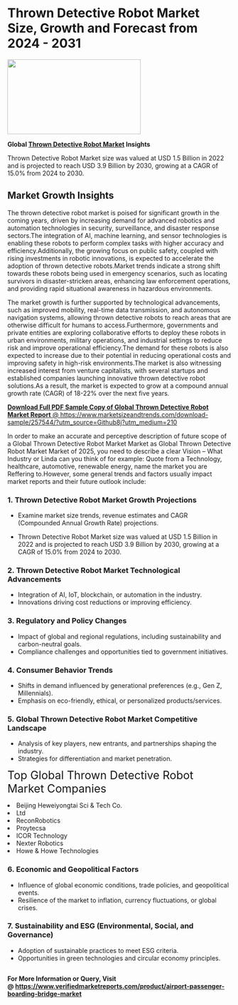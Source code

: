 <H1>Thrown Detective Robot Market Size, Growth and Forecast from 2024 - 2031</H1><img class="aligncenter size-medium wp-image-584254" src="https://thirdeyenews.in/wp-content/uploads/2024/09/Global-Market-Research-300x168.jpeg" alt="" width="300" height="168" /><p><strong>Global&nbsp;<a href="https://www.marketsizeandtrends.com/download-sample/257544/?utm_source=Github8j?utm_medium=210">Thrown Detective Robot Market</a> Insights</strong></p><p>Thrown Detective Robot Market size was valued at USD 1.5 Billion in 2022 and is projected to reach USD 3.9 Billion by 2030, growing at a CAGR of 15.0% from 2024 to 2030.</p><p><h2>Market Growth Insights</h2> <p>The thrown detective robot market is poised for significant growth in the coming years, driven by increasing demand for advanced robotics and automation technologies in security, surveillance, and disaster response sectors.The integration of AI, machine learning, and sensor technologies is enabling these robots to perform complex tasks with higher accuracy and efficiency.Additionally, the growing focus on public safety, coupled with rising investments in robotic innovations, is expected to accelerate the adoption of thrown detective robots.Market trends indicate a strong shift towards these robots being used in emergency scenarios, such as locating survivors in disaster-stricken areas, enhancing law enforcement operations, and providing rapid situational awareness in hazardous environments.</p> <p><a href="javascript:void(0);"></a></p> <p>The market growth is further supported by technological advancements, such as improved mobility, real-time data transmission, and autonomous navigation systems, allowing thrown detective robots to reach areas that are otherwise difficult for humans to access.Furthermore, governments and private entities are exploring collaborative efforts to deploy these robots in urban environments, military operations, and industrial settings to reduce risk and improve operational efficiency.The demand for these robots is also expected to increase due to their potential in reducing operational costs and improving safety in high-risk environments.The market is also witnessing increased interest from venture capitalists, with several startups and established companies launching innovative thrown detective robot solutions.As a result, the market is expected to grow at a compound annual growth rate (CAGR) of 18-22% over the next five years.</p> <p><a href="javascript:void(0);"></p><p><span class=""><strong>Download Full PDF Sample Copy of Global Thrown Detective Robot Market Report</strong> @ <a href="https://www.marketsizeandtrends.com/download-sample/257544/?utm_source=Github8j?utm_medium=210" target="_blank">https://www.marketsizeandtrends.com/download-sample/257544/?utm_source=Github8j?utm_medium=210</a></span></p><p>In order to make an accurate and perceptive description of future scope of a Global&nbsp;Thrown Detective Robot Market Market as Global&nbsp;Thrown Detective Robot Market Market of 2025, you need to describe a clear Vision &ndash; What Industry or Linda can you think of for example: Quote from a Technology, healthcare, automotive, renewable energy, name the market you are Reffering to.However, some general trends and factors usually impact market reports and their future outlook include:</p><h3>1.&nbsp;<strong>Thrown Detective Robot Market Growth Projections</strong></h3><ul><li>Examine market size trends, revenue estimates and CAGR (Compounded Annual Growth Rate) projections.</li><li><p>Thrown Detective Robot Market size was valued at USD 1.5 Billion in 2022 and is projected to reach USD 3.9 Billion by 2030, growing at a CAGR of 15.0% from 2024 to 2030.</p></li></ul><h3>2.&nbsp;<strong>Thrown Detective Robot Market Technological Advancements</strong></h3><ul><li>Integration of AI, IoT, blockchain, or automation in the industry.</li><li>Innovations driving cost reductions or improving efficiency.</li></ul><h3>3.&nbsp;<strong>Regulatory and Policy Changes</strong></h3><ul><li>Impact of global and regional regulations, including sustainability and carbon-neutral goals.</li><li>Compliance challenges and opportunities tied to government initiatives.</li></ul><h3>4.&nbsp;<strong>Consumer Behavior Trends</strong></h3><ul><li>Shifts in demand influenced by generational preferences (e.g., Gen Z, Millennials).</li><li>Emphasis on eco-friendly, ethical, or personalized products/services.</li></ul><h3>5.&nbsp;<strong>Global Thrown Detective Robot Market Competitive Landscape</strong></h3><ul><li>Analysis of key players, new entrants, and partnerships shaping the industry.</li><li>Strategies for differentiation and market penetration.</li></ul><p data-pm-slice="1 1 []"><span style="color: inherit; font-family: inherit; font-size: 25px;">Top Global Thrown Detective Robot Market Companies</span></p><div class="" data-test-id=""><p><li>Beijing Heweiyongtai Sci & Tech Co.</li><li> Ltd</li><li> ReconRobotics</li><li> Proytecsa</li><li> ICOR Technology</li><li> Nexter Robotics</li><li> Howe & Howe Technologies</li></p></div><h3>6.&nbsp;<strong>Economic and Geopolitical Factors</strong></h3><ul><li>Influence of global economic conditions, trade policies, and geopolitical events.</li><li>Resilience of the market to inflation, currency fluctuations, or global crises.</li></ul><h3>7.&nbsp;<strong>Sustainability and ESG (Environmental, Social, and Governance)</strong></h3><ul><li>Adoption of sustainable practices to meet ESG criteria.</li><li>Opportunities in green technologies and circular economy principles.</li></ul><h2><strong style="font-size: 14px;">For More Information or Query, Visit @&nbsp;</strong><a style="background-color: #ffffff; font-size: 14px;" href="https://www.marketsizeandtrends.com/report/thrown-detective-robot-market/" target="_blank">https://www.verifiedmarketreports.com/product/airport-passenger-boarding-bridge-market</a></h2>